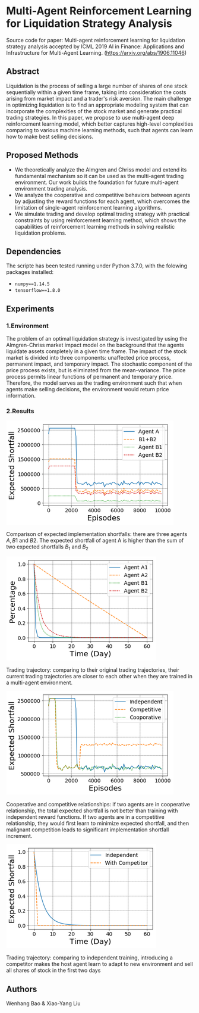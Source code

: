 # Multi-Agent Reinforcement Learning for Liquidation Strategy Analysis
Source code for paper: Multi-agent reinforcement learning for liquidation strategy analysis accepted by ICML 2019 AI in Finance: Applications and Infrastructure for Multi-Agent Learning. (https://arxiv.org/abs/1906.11046)

## Abstract

Liquidation is the process of selling a large number of shares of one stock sequentially within a given time frame, taking into consideration the costs arising from market impact and a trader's risk aversion. The main challenge in optimizing liquidation is to find an appropriate modeling system that can incorporate the complexities of the stock market and generate practical trading strategies. In this paper, we propose to use multi-agent deep reinforcement learning model, which better captures high-level complexities comparing to various machine learning methods, such that agents can learn how to make best selling decisions. 

## Proposed Methods

* We theoretically analyze the Almgren and Chriss model and extend its fundamental mechanism so it can be used as the multi-agent trading environment. Our work builds the foundation for future multi-agent environment trading analysis. 
* We analyze the cooperative and competitive behaviors between agents by adjusting the reward functions for each agent, which overcomes the limitation of single-agent reinforcement learning algorithms. 
* We simulate trading and develop optimal trading strategy with practical constraints by using reinforcement learning method, which shows the capabilities of reinforcement learning methods in solving realistic liquidation problems.

## Dependencies

The scripte has been tested running under Python 3.7.0, with the folowing packages installed:

* `numpy==1.14.5`
* `tensorflow==1.8.0`

## Experiments

### 1.Environment

The problem of an optimal liquidation strategy is investigated by using the Almgren-Chriss market impact model on the background that the agents liquidate assets completely in a given time frame. The impact of the stock market is divided into three components: unaffected price process, permanent impact, and temporary impact. The stochastic component of the price process exists, but is eliminated from the mean-variance. The price process permits linear functions of permanent and temporary price. Therefore, the model serves as the trading environment such that when agents make selling decisions, the environment would return price information.

### 2.Results

![theorem1](img/Theorem1.png)

Comparison of expected implementation shortfalls: there are three agents $A, B1$ and $B2$. The expected shortfall of agent A is higher than the sum of two expected shortfalls $B_1$ and $B_2$

![theorem2](img/theorem2.png)

Trading trajectory: comparing to their original trading trajectories, their current trading trajectories are closer to each other when they are trained in a multi-agent environment.


![graph3](img/Competition_and_Cooporation.png)

Cooperative and competitive relationships: if two agents are in cooperative relationship, the total expected shortfall is not better than training with independent reward functions. If two agents are in a competitive relationship, they would first learn to minimize expected shortfall, and then malignant competition leads to significant implementation shortfall increment.


![graph4](img/Have_Competitor.png)

Trading trajectory: comparing to independent training, introducing a competitor makes the host agent learn to adapt to new environment and sell all shares of stock in the first two days


## Authors

Wenhang Bao & Xiao-Yang Liu

